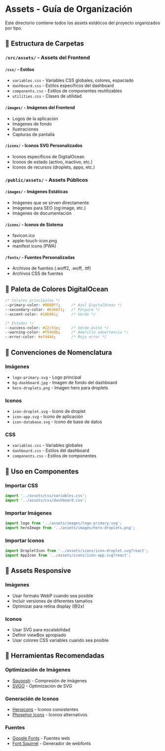 # Assets - Guía de Organización

Este directorio contiene todos los assets estáticos del proyecto organizados por tipo.

## 📁 Estructura de Carpetas

### `/src/assets/` - Assets del Frontend

#### `/css/` - Estilos
- `variables.css` - Variables CSS globales, colores, espaciado
- `dashboard.css` - Estilos específicos del dashboard
- `components.css` - Estilos de componentes reutilizables
- `utilities.css` - Clases de utilidad

#### `/images/` - Imágenes del Frontend
- Logos de la aplicación
- Imágenes de fondo
- Ilustraciones
- Capturas de pantalla

#### `/icons/` - Iconos SVG Personalizados
- Iconos específicos de DigitalOcean
- Iconos de estado (activo, inactivo, etc.)
- Iconos de recursos (droplets, apps, etc.)

### `/public/assets/` - Assets Públicos

#### `/images/` - Imágenes Estáticas
- Imágenes que se sirven directamente
- Imágenes para SEO (og:image, etc.)
- Imágenes de documentación

#### `/icons/` - Iconos de Sistema
- favicon.ico
- apple-touch-icon.png
- manifest icons (PWA)

#### `/fonts/` - Fuentes Personalizadas
- Archivos de fuentes (.woff2, .woff, .ttf)
- Archivos CSS de fuentes

## 🎨 Paleta de Colores DigitalOcean

```css
/* Colores principales */
--primary-color: #0080ff;     /* Azul DigitalOcean */
--secondary-color: #6366f1;   /* Púrpura */
--accent-color: #10b981;      /* Verde */

/* Estados */
--success-color: #22c55e;     /* Verde éxito */
--warning-color: #f59e0b;     /* Amarillo advertencia */
--error-color: #ef4444;       /* Rojo error */
```

## 📝 Convenciones de Nomenclatura

### Imágenes
- `logo-primary.svg` - Logo principal
- `bg-dashboard.jpg` - Imagen de fondo del dashboard
- `hero-droplets.png` - Imagen hero para droplets

### Iconos
- `icon-droplet.svg` - Icono de droplet
- `icon-app.svg` - Icono de aplicación
- `icon-database.svg` - Icono de base de datos

### CSS
- `variables.css` - Variables globales
- `dashboard.css` - Estilos del dashboard
- `components.css` - Estilos de componentes

## 🚀 Uso en Componentes

### Importar CSS
```javascript
import '../assets/css/variables.css';
import '../assets/css/dashboard.css';
```

### Importar Imágenes
```javascript
import logo from '../assets/images/logo-primary.svg';
import heroImage from '../assets/images/hero-droplets.png';
```

### Importar Iconos
```javascript
import DropletIcon from '../assets/icons/icon-droplet.svg?react';
import AppIcon from '../assets/icons/icon-app.svg?react';
```

## 📱 Assets Responsive

### Imágenes
- Usar formato WebP cuando sea posible
- Incluir versiones de diferentes tamaños
- Optimizar para retina display (@2x)

### Iconos
- Usar SVG para escalabilidad
- Definir viewBox apropiado
- Usar colores CSS variables cuando sea posible

## 🔧 Herramientas Recomendadas

### Optimización de Imágenes
- [Squoosh](https://squoosh.app/) - Compresión de imágenes
- [SVGO](https://github.com/svg/svgo) - Optimización de SVG

### Generación de Iconos
- [Heroicons](https://heroicons.com/) - Iconos consistentes
- [Phosphor Icons](https://phosphoricons.com/) - Iconos alternativos

### Fuentes
- [Google Fonts](https://fonts.google.com/) - Fuentes web
- [Font Squirrel](https://www.fontsquirrel.com/) - Generador de webfonts

